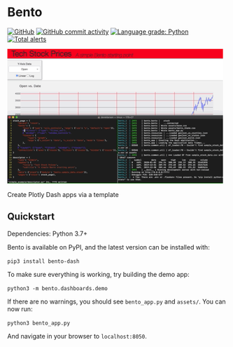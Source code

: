 # Bento

[![GitHub](https://img.shields.io/github/license/dereklarson/bento?style=for-the-badge)](https://github.com/dereklarson/bento/blob/master/LICENSE)
[![GitHub commit activity](https://img.shields.io/github/commit-activity/m/dereklarson/bento?style=for-the-badge)](https://github.com/dereklarson/bento/graphs/contributors)
[![Language grade: Python](https://img.shields.io/lgtm/grade/python/g/dereklarson/bento.svg?style=for-the-badge)](https://lgtm.com/projects/g/dereklarson/bento/context:python)
[![Total alerts](https://img.shields.io/lgtm/alerts/g/dereklarson/bento.svg?style=for-the-badge)](https://lgtm.com/projects/g/dereklarson/bento/alerts/)

![Bento Example](bento_example.gif)

Create Plotly Dash apps via a template

## Quickstart
Dependencies: Python 3.7+

Bento is available on PyPI, and the latest version can be installed with:

`pip3 install bento-dash`

To make sure everything is working, try building the demo app:

`python3 -m bento.dashboards.demo`

If there are no warnings, you should see `bento_app.py` and `assets/`.
You can now run:

`python3 bento_app.py`

And navigate in your browser to `localhost:8050`.
